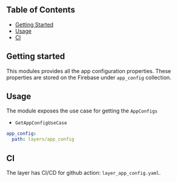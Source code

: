 ## Table of Contents

- [Getting Started](#getting-started)
- [Usage](#usage)
- [CI](#ci)

## Getting started

This modules provides all the app configuration properties. These properties are stored on the Firebase under `app_config` collection.

## Usage

The module exposes the use case for getting the `AppConfigs`
- `GetAppConfigUseCase`

```yaml
app_config:
  path: layers/app_config
```

## CI

The layer has CI/CD for github action: `layer_app_config.yaml`.